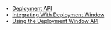 * [Deployment API](index)
* [Integrating With Deployment Window](deployment_api)
* [Using the Deployment Window API](deployment_window_api)
